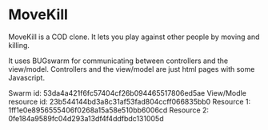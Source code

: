 # MoveKill

MoveKill is a COD clone. It lets you play against other people by
moving and killing.

It uses BUGswarm for communicating between controllers and the
view/model. Controllers and the view/model are just html pages with
some Javascript.

Swarm id: 53da4a421f6fc57404cf26b094465517806ed5ae
View/Modle resource id: 23b544144bd3a8c31af53fad804ccff066835bb0
Resource 1: 1ff1e0e8956555406f0268a15a58e510bb6006cd
Resource 2: 0fe184a9589fc04d293a13df4f4ddfbdc131005d